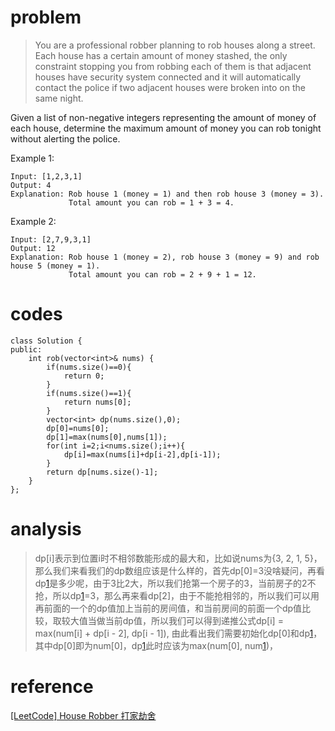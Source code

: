 # problem
>You are a professional robber planning to rob houses along a street. Each house has a certain amount of money stashed, the only constraint stopping you from robbing each of them is that adjacent houses have security system connected and it will automatically contact the police if two adjacent houses were broken into on the same night.

Given a list of non-negative integers representing the amount of money of each house, determine the maximum amount of money you can rob tonight without alerting the police.

Example 1:
```
Input: [1,2,3,1]
Output: 4
Explanation: Rob house 1 (money = 1) and then rob house 3 (money = 3).
             Total amount you can rob = 1 + 3 = 4.
```
Example 2:
```
Input: [2,7,9,3,1]
Output: 12
Explanation: Rob house 1 (money = 2), rob house 3 (money = 9) and rob house 5 (money = 1).
             Total amount you can rob = 2 + 9 + 1 = 12.
```

# codes
```
class Solution {
public:
    int rob(vector<int>& nums) {
        if(nums.size()==0){
            return 0;
        }
        if(nums.size()==1){
            return nums[0];
        }
        vector<int> dp(nums.size(),0);
        dp[0]=nums[0];
        dp[1]=max(nums[0],nums[1]);
        for(int i=2;i<nums.size();i++){
            dp[i]=max(nums[i]+dp[i-2],dp[i-1]);
        }
        return dp[nums.size()-1];
    }
};
```

# analysis
> dp[i]表示到位置i时不相邻数能形成的最大和，比如说nums为{3, 2, 1, 5}，那么我们来看我们的dp数组应该是什么样的，首先dp[0]=3没啥疑问，再看dp[1]是多少呢，由于3比2大，所以我们抢第一个房子的3，当前房子的2不抢，所以dp[1]=3，那么再来看dp[2]，由于不能抢相邻的，所以我们可以用再前面的一个的dp值加上当前的房间值，和当前房间的前面一个dp值比较，取较大值当做当前dp值，所以我们可以得到递推公式dp[i] = max(num[i] + dp[i - 2], dp[i - 1]), 由此看出我们需要初始化dp[0]和dp[1]，其中dp[0]即为num[0]，dp[1]此时应该为max(num[0], num[1])，

# reference
[[LeetCode] House Robber 打家劫舍][1]

[1]: http://www.cnblogs.com/grandyang/p/4383632.html